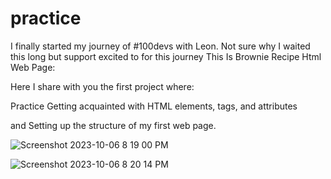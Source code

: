 # practice

I finally started my journey of #100devs with Leon. Not sure why I waited this long but support excited to for this journey
This Is Brownie Recipe Html Web Page:

Here I share with you the first project where:

Practice Getting acquainted with HTML elements, tags, and attributes

and Setting up the structure of my first web page.


![Screenshot 2023-10-06 8 19 00 PM](https://github.com/Tamarawillis44/practice/assets/82736473/0423c53c-e538-4de4-b745-63e4bd763ccc)

![Screenshot 2023-10-06 8 20 14 PM](https://github.com/Tamarawillis44/practice/assets/82736473/578a8a9e-2fd6-4ba7-883e-779f0a65d8f3)
